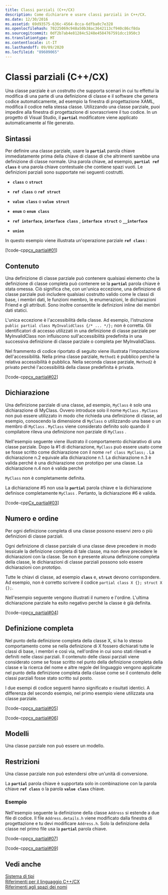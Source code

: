 ```yaml
---
title: Classi parziali (C++/CX)
description: Come dichiarare e usare classi parziali in C++/CX.
ms.date: 12/30/2016
ms.assetid: 69d93575-636c-4564-8cca-6dfba0c7e328
ms.openlocfilehash: 70225069c948a50b38ac3642113cf940c86cf8da
ms.sourcegitcommit: 0df2b7ab4e81284c5248e4584767591dcc1950c3
ms.translationtype: MT
ms.contentlocale: it-IT
ms.lasthandoff: 09/09/2020
ms.locfileid: "89609065"
---
```

# <a name="partial-classes-ccx"></a>Classi parziali (C++/CX)

Una classe parziale è un costrutto che supporta scenari in cui tu effettui la modifica di una parte di una definizione di classe e il software che genera codice automaticamente, ad esempio la finestra di progettazione XAML, modifica il codice nella stessa classe. Utilizzando una classe parziale, puoi impedire alla finestra di progettazione di sovrascrivere il tuo codice. In un progetto di Visual Studio, il **`partial`** modificatore viene applicato automaticamente al file generato.

## <a name="syntax"></a>Sintassi

Per definire una classe parziale, usare la **`partial`** parola chiave immediatamente prima della chiave di classe di che altrimenti sarebbe una definizione di classe normale. Una parola chiave, ad esempio, **`partial ref class`** è una parola chiave contestuale che contiene spazi vuoti. Le definizioni parziali sono supportate nei seguenti costrutti.

- **`class`** o **`struct`**

- **`ref class`** o **`ref struct`**

- **`value class`** o **`value struct`**

- **`enum`** o **`enum class`**

- **`ref interface`**, **`interface class`** , **`interface struct`** o **`__interface`**

- **`union`**

In questo esempio viene illustrata un'operazione parziale **`ref class`** :

[!code-cpp[cx_partial#01](../cppcx/codesnippet/CPP/partialclassexample/class1.h#01)]

## <a name="contents"></a>Contenuto

Una definizione di classe parziale può contenere qualsiasi elemento che la definizione di classe completa può contenere se la **`partial`** parola chiave è stata omessa. Ciò significa che, con un'unica eccezione, una definizione di classe parziale può includere qualsiasi costrutto valido come le classi di base, i membri dati, le funzioni membro, le enumerazioni, le dichiarazioni Friend e gli attributi. Sono inoltre consentite le definizioni inline dei membri dati statici.

L'unica eccezione è l'accessibilità della classe. Ad esempio, l'istruzione `public partial class MyInvalidClass {/* ... */};` non è corretta. Gli identificatori di accesso utilizzati in una definizione di classe parziale per MyInvalidClass non influiscono sull'accessibilità predefinita in una successiva definizione di classe parziale o completa per MyInvalidClass.

Nel frammento di codice riportato di seguito viene illustrata l'impostazione dell'accessibilità. Nella prima classe parziale, `Method1` è pubblico perché la relativa accessibilità è pubblica. Nella seconda classe parziale, `Method2` è privato perché l'accessibilità della classe predefinita è privata.

[!code-cpp[cx_partial#02](../cppcx/codesnippet/CPP/partialclassexample/class1.h#02)]

## <a name="declaration"></a>Dichiarazione

Una definizione parziale di una classe, ad esempio, `MyClass` è solo una dichiarazione di MyClass. Ovvero introduce solo il nome `MyClass` . `MyClass` non può essere utilizzato in modo che richieda una definizione di classe, ad esempio, conoscendo la dimensione di `MyClass` o utilizzando una base o un membro di `MyClass` . `MyClass` viene considerato definito solo quando il compilatore rileva una definizione non parziale di `MyClass` .

Nell'esempio seguente viene illustrato il comportamento dichiarativo di una classe parziale. Dopo la #1 di dichiarazione, `MyClass` può essere usato come se fosse scritto come dichiarazione con il nome `ref class MyClass;` . La dichiarazione n.2 equivale alla dichiarazione n.1. La dichiarazione n.3 è valida perché è una dichiarazione con prototipo per una classe. La dichiarazione n.4 non è valida perché

`MyClass` non è completamente definita.

La dichiarazione #5 non usa la **`partial`** parola chiave e la dichiarazione definisce completamente `MyClass` . Pertanto, la dichiarazione #6 è valida.

[!code-cpp[Cx_partial#03](../cppcx/codesnippet/CPP/partialclassexample/class1.h#03)]

## <a name="number-and-ordering"></a>Numero e ordine

Per ogni definizione completa di una classe possono esservi zero o più definizioni di classe parziali.

Ogni definizione di classe parziale di una classe deve precedere in modo lessicale la definizione completa di tale classe, ma non deve precedere le dichiarazioni con la classe. Se non è presente alcuna definizione completa della classe, le dichiarazioni di classe parziali possono solo essere dichiarazioni con prototipo.

Tutte le chiavi di classe, ad esempio **`class`** e, **`struct`** devono corrispondere. Ad esempio, non è corretto scrivere il codice `partial class X {}; struct X {};`.

Nell'esempio seguente vengono illustrati il numero e l'ordine. L'ultima dichiarazione parziale ha esito negativo perché la classe è già definita.

[!code-cpp[cx_partial#04](../cppcx/codesnippet/CPP/partialclassexample/class1.h#04)]

## <a name="full-definition"></a>Definizione completa

Nel punto della definizione completa della classe X, si ha lo stesso comportamento come se nella definizione di X fossero dichiarati tutte le classi di base, i membri e così via, nell'ordine in cui sono stati rilevati e definiti nelle classi parziali. Il contenuto delle classi parziali viene considerato come se fosse scritto nel punto della definizione completa della classe e la ricerca del nome e altre regole del linguaggio vengono applicate nel punto della definizione completa della classe come se il contenuto delle classi parziali fosse stato scritto sul posto.

I due esempi di codice seguenti hanno significato e risultati identici. A differenza del secondo esempio, nel primo esempio viene utilizzata una classe parziale.

[!code-cpp[cx_partial#05](../cppcx/codesnippet/CPP/partialclassexample/class1.h#05)]

[!code-cpp[cx_partial#06](../cppcx/codesnippet/CPP/partialclassexample/class1.h#06)]

## <a name="templates"></a>Modelli

Una classe parziale non può essere un modello.

## <a name="restrictions"></a>Restrizioni

Una classe parziale non può estendersi oltre un'unità di conversione.

La **`partial`** parola chiave è supportata solo in combinazione con la parola chiave **`ref class`** o la parola **`value class`** chiave.

### <a name="examples"></a>Esempio

Nell'esempio seguente la definizione della classe `Address` si estende a due file di codice. Il file `Address.details.h` viene modificato dalla finestra di progettazione e tu devi modificare `Address.h`. Solo la definizione della classe nel primo file usa la **`partial`** parola chiave.

[!code-cpp[cx_partial#07](../cppcx/codesnippet/CPP/partialclassexample/address.details.h#07)]

[!code-cpp[cx_partial#09](../cppcx/codesnippet/CPP/partialclassexample/address.h#09)]

## <a name="see-also"></a>Vedi anche

[Sistema di tipi](../cppcx/type-system-c-cx.md)<br/>
[Riferimenti per il linguaggio C++/CX](../cppcx/visual-c-language-reference-c-cx.md)<br/>
[Riferimenti agli spazi dei nomi](../cppcx/namespaces-reference-c-cx.md)
